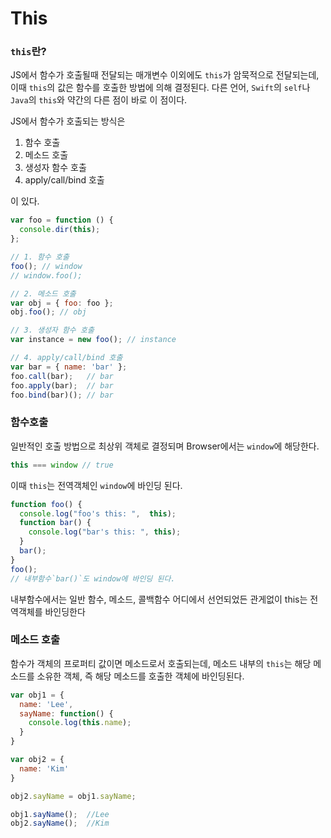 # This



### `this`란?

JS에서 함수가 호출될때 전달되는 매개변수 이외에도 `this`가 암묵적으로 전달되는데, 이때 `this`의 값은 함수를 호출한 방법에 의해 결정된다. 다른 언어, `Swift`의 `self`나 `Java`의 `this`와 약간의 다른 점이 바로 이 점이다.

JS에서 함수가 호출되는 방식은

1. 함수 호출
2. 메소드 호출
3. 생성자 함수 호출
4. apply/call/bind 호출

이 있다.

```js
var foo = function () {
  console.dir(this);
};

// 1. 함수 호출
foo(); // window
// window.foo();

// 2. 메소드 호출
var obj = { foo: foo };
obj.foo(); // obj

// 3. 생성자 함수 호출
var instance = new foo(); // instance

// 4. apply/call/bind 호출
var bar = { name: 'bar' };
foo.call(bar);   // bar
foo.apply(bar);  // bar
foo.bind(bar)(); // bar
```



### 함수호출

일반적인 호출 방법으로 최상위 객체로 결정되며 Browser에서는 `window`에 해당한다.

```js
this === window // true
```

이때 `this`는 전역객체인 `window`에 바인딩 된다.

```js
function foo() {
  console.log("foo's this: ",  this);
  function bar() {
    console.log("bar's this: ", this);
  }
  bar();
}
foo();
// 내부함수`bar()`도 window에 바인딩 된다.
```

내부함수에서는 일반 함수, 메소드, 콜백함수 어디에서 선언되었든 관게없이 this는 전역객체를 바인딩한다

### 메소드 호출

함수가 객체의 프로퍼티 값이면 메소드로서 호출되는데, 메소드 내부의 `this`는 해당 메소드를 소유한 객체, 즉 해당 메소드를 호출한 객체에 바인딩된다.

```js
var obj1 = {
  name: 'Lee',
  sayName: function() {
    console.log(this.name);
  }
}

var obj2 = {
  name: 'Kim'
}

obj2.sayName = obj1.sayName;

obj1.sayName();  //Lee
obj2.sayName();  //Kim
```

